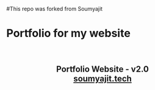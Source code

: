 #This repo was forked from Soumyajit
<h1>Portfolio for my website</h1>

<br/>
<h2 align="center">
  Portfolio Website - v2.0<br/>
  <a href="https://soumyajit.vercel.app/" target="_blank">soumyajit.tech</a>
</h2>

